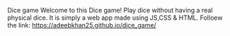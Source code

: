 Dice game
Welcome to this Dice game! Play dice without having a real physical dice. It is simply a web app made using JS,CSS & HTML.
Folloew the link: https://adeebkhan25.github.io/dice_game/
